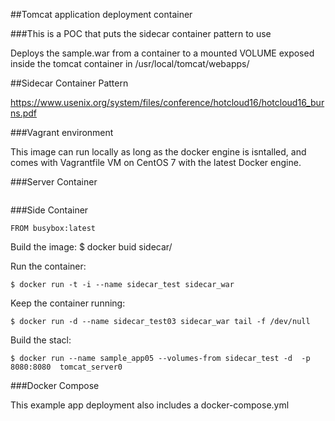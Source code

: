 ##Tomcat application deployment container

###This is a POC that puts the sidecar container pattern to use

Deploys the sample.war from a container to a mounted VOLUME exposed
inside the tomcat container in /usr/local/tomcat/webapps/

##Sidecar Container Pattern

https://www.usenix.org/system/files/conference/hotcloud16/hotcloud16_burns.pdf

###Vagrant environment

This image can run locally as long as the docker engine is isntalled, and
comes with Vagrantfile VM on CentOS 7 with the latest Docker engine.

###Server Container

```docker
```
###Side Container

```docker
FROM busybox:latest
```

Build the image:
$ docker buid sidecar/

Run the container:
```
$ docker run -t -i --name sidecar_test sidecar_war
```

Keep the container running:
```
$ docker run -d --name sidecar_test03 sidecar_war tail -f /dev/null
```

Build the stacl:
```
$ docker run --name sample_app05 --volumes-from sidecar_test -d  -p 8080:8080  tomcat_server0
```

###Docker Compose

This example app deployment also includes a docker-compose.yml
